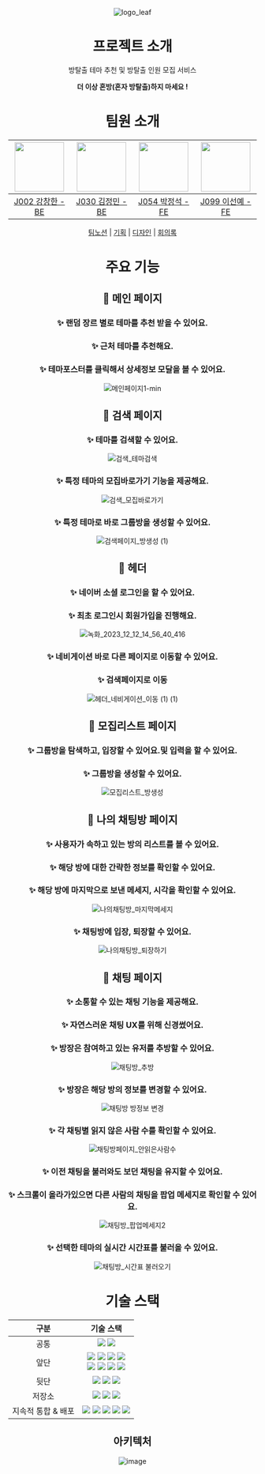 <div align="center">
  
![logo_leaf](https://github.com/boostcampwm2023/web03-LockFestival/assets/101504594/3e5cfb05-5e5a-4618-957b-8fa831cdb790)



# 프로젝트 소개
방탈출 테마 추천 및 방탈출 인원 모집 서비스

**더 이상 혼방(혼자 방탈출)하지 마세요 !**


<div style="text-align: center;">

</div>

# 팀원 소개

<div align="center">

| <img src="https://github.com/Capoomaru.png" width="100"/> | <img src="https://github.com/JEM1224.png" width="100"/> | <img src="https://github.com/navyjeongs.png" width="100"/> | <img src="https://github.com/seonye-98.png" width="100"/> |
|:---------------------------------------------------------:|:-------------------------------------------------------:|:----------------------------------------------------------:|:---------------------------------------------------------:|
|       [J002 강창한 - BE](https://github.com/Capoomaru)       |       [J030 김정민 - BE](https://github.com/JEM1224)       |       [J054 박정석 - FE](https://github.com/navyjeongs)       |       [J099 이선예 - FE](https://github.com/seonye-98)       |

[팀노션](https://www.notion.so/742b29d8fa0346a9af2b59ff3dd29a6d?pvs=4) | [기획](https://www.figma.com/file/ZWolAs5RYX3KeJb7bCPWkr/%ED%94%BC%EA%B7%B8%EC%9E%BC?type=whiteboard&node-id=0-1&t=UOcCumoDTV6Uxvoh-0) | [디자인](https://www.figma.com/file/K5ZjTmY9hrw6DhSYzx0MeN/Lock-Festival-%EB%94%94%EC%9E%90%EC%9D%B8?type=design&mode=design&t=7QfdQNMNxyq80fl6-0)
| [회의록](https://www.notion.so/cf88ff62150e47c49e4d9f860c5e08e4?pvs=4)

</div>


# 주요 기능

## 📢 메인 페이지
### ✨ 랜덤 장르 별로 테마를 추천 받을 수 있어요.
### ✨ 근처 테마를 추천해요.
### ✨ 테마포스터를 클릭해서 상세정보 모달을 볼 수 있어요.
![메인페이지1-min](https://github.com/boostcampwm2023/web03-LockFestival/assets/101504594/7beb9784-a0dd-494f-817f-479171b7fc1a)
## 📢 검색 페이지
### ✨ 테마를 검색할 수 있어요.
![검색_테마검색](https://github.com/boostcampwm2023/web03-LockFestival/assets/101504594/fc099908-e655-4d42-af6e-3b8d882b9d56)
### ✨ 특정 테마의 모집바로가기 기능을 제공해요.
![검색_모집바로가기](https://github.com/boostcampwm2023/web03-LockFestival/assets/101504594/2e7abc45-4695-40ac-86e3-ed8c33890f6c)
### ✨ 특정 테마로 바로 그룹방을 생성할 수 있어요.
![검색페이지_방생성 (1)](https://github.com/boostcampwm2023/web03-LockFestival/assets/101504594/99987dbf-f907-43eb-96f4-4a60d4281b77)

## 📢 헤더
### ✨ 네이버 소셜 로그인을 할 수 있어요.
### ✨ 최초 로그인시 회원가입을 진행해요.
![녹화_2023_12_12_14_56_40_416](https://github.com/boostcampwm2023/web03-LockFestival/assets/101504594/e47ee9c1-fc2a-4b31-bf69-cffd90156282)
### ✨ 네비게이션 바로 다른 페이지로 이동할 수 있어요.
### ✨ 검색페이지로 이동 
![헤더_네비게이션_이동 (1) (1)](https://github.com/boostcampwm2023/web03-LockFestival/assets/101504594/e5393ed2-9438-48b0-b89c-a17fd2e32ea7)
## 📢 모집리스트 페이지
### ✨ 그룹방을 탐색하고, 입장할 수 있어요.및 입력을 할 수 있어요.

### ✨ 그룹방을 생성할 수 있어요.
![모집리스트_방생성](https://github.com/boostcampwm2023/web03-LockFestival/assets/101504594/a3a80101-7463-4e06-b3fb-5e0d1cd8ad5a)

## 📢 나의 채팅방 페이지


### ✨ 사용자가 속하고 있는 방의 리스트를 볼 수 있어요.
### ✨ 해당 방에 대한 간략한 정보를 확인할 수 있어요.
### ✨ 해당 방에 마지막으로 보낸 메세지, 시각을 확인할 수 있어요.
![나의채팅방_마지막메세지](https://github.com/boostcampwm2023/web03-LockFestival/assets/101504594/881dea3e-2e70-463d-9913-b0ab887e83c0)


### ✨ 채팅방에 입장, 퇴장할 수 있어요.
![나의채팅방_퇴장하기](https://github.com/boostcampwm2023/web03-LockFestival/assets/101504594/1843885e-958c-49af-8c6e-8c17f2f34508)
## 📢 채팅 페이지

### ✨ 소통할 수 있는 채팅 기능을 제공해요.

### ✨ 자연스러운 채팅 UX를 위해 신경썼어요.

### ✨ 방장은 참여하고 있는 유저를 추방할 수 있어요.
![채팅방_추방](https://github.com/boostcampwm2023/web03-LockFestival/assets/101504594/5a7681b6-b2c4-48bc-a7fb-4b0607865b0c)

### ✨ 방장은 해당 방의 정보를 변경할 수 있어요.
![채팅방 방정보 변경](https://github.com/boostcampwm2023/web03-LockFestival/assets/101504594/a0de73d7-861e-403e-ac3e-d89c081c9cbf)

### ✨ 각 채팅별 읽지 않은 사람 수를 확인할 수 있어요.
![채팅방페이지_안읽은사람수](https://github.com/boostcampwm2023/web03-LockFestival/assets/101504594/393d6166-50cf-4f74-8b72-2bf1fb9a5b95)

### ✨ 이전 채팅을 불러와도 보던 채팅을 유지할 수 있어요.
### ✨ 스크롤이 올라가있으면 다른 사람의 채팅을 팝업 메세지로 확인할 수 있어요.
![채팅방_팝업메세지2](https://github.com/boostcampwm2023/web03-LockFestival/assets/101504594/15e78417-9886-4876-abc9-82716262f59f)
### ✨ 선택한 테마의 실시간 시간표를 불러올 수 있어요.
![채팅방_시간표 불러오기](https://github.com/boostcampwm2023/web03-LockFestival/assets/101504594/ea0c479c-5edd-4454-bfbd-6b91405b977b)

# 기술 스택

|     구분      |                                                                                                                                                                                                                                                                                                                                                                                                    기술 스택                                                                                                                                                                                                                                                                                                                                                                                                     |
|:-----------:|:------------------------------------------------------------------------------------------------------------------------------------------------------------------------------------------------------------------------------------------------------------------------------------------------------------------------------------------------------------------------------------------------------------------------------------------------------------------------------------------------------------------------------------------------------------------------------------------------------------------------------------------------------------------------------------------------------------------------------------------------------------------------------------------------------------:|
|     공통      |                                                                                                                                                                                                                                                                                                        <img src="https://img.shields.io/badge/socket.io-010101??style=flat&logo=socket.io&logoColor=white"> <img src="https://img.shields.io/badge/jest-C21325?style=flat&logo=Jest&logoColor=white">                                                                                                                                                                                                                                                                                                        |
|     앞단      | <img src="https://img.shields.io/badge/react-61DAFB?style=flat&logo=react&logoColor=white"> <img src="https://img.shields.io/badge/react_query-FF4154?style=flat&logo=reactquery&logoColor=white"> <img src="https://img.shields.io/badge/recoil-3578E5?style=flat&logo=recoil&logoColor=white"> <img src="https://img.shields.io/badge/vite-646CFF?style=flat&logo=vite&logoColor=white"> <br/> <img src="https://img.shields.io/badge/TestingLibrary-%23E33332?style=flat&logo=testing-library&logoColor=white"/>     <img src="https://img.shields.io/badge/twin.macro-8A2BE2?style=flat&logoColor=white" /> <img src="https://img.shields.io/badge/tailwindcss-06B6D4?style=flat&logo=tailwindcss&logoColor=white"> <img src="https://img.shields.io/badge/Emotion-FF69B4?style=flat&logoColor=white" /> |
|     뒷단      |                                                                                                                                                                                                                                                          <img src="https://img.shields.io/badge/nestjs-%23E0234E.svg?style=flat&logo=nestjs&logoColor=white"> <img src="https://img.shields.io/badge/typeorm-444444?style=flat&logoColor=white"> <img src="https://img.shields.io/badge/mongoose-880000?style=flat&logo=mongoose&logoColor=black">                                                                                                                                                                                                                                                           |
|     저장소     |                                                                                                                                                                                                                                                  <img src="https://img.shields.io/badge/mysql-%2300f.svg?style=flat&logo=mysql&logoColor=white"> <img src="https://img.shields.io/badge/MongoDB-%234ea94b.svg?style=flat&logo=mongodb&logoColor=white"> <img src="https://img.shields.io/badge/redis-%23DD0031.svg?style=flat&logo=redis&logoColor=white">                                                                                                                                                                                                                                                   |
| 지속적 통합 & 배포 |                                                                                                                                                                    <img src="https://img.shields.io/badge/GitHub Actions-2088FF?style=flat&logo=githubactions&logoColor=white">    <img src="https://img.shields.io/badge/Husky-01617a?style=flat"> <img src="https://img.shields.io/badge/Docker-2496ED?style=flat&logo=docker&logoColor=white"> <img src="https://img.shields.io/badge/NGinx-009639?style=flat&logo=nginx&logoColor=white"> <img src="https://img.shields.io/badge/NCP-3F5767?style=flat&logo=NAVER&logoColor=#03C75A">                                                                                                                                                                    |
## 아키텍처
![image](https://github.com/boostcampwm2023/web03-LockFestival/assets/44056518/0384527a-78e9-406a-8f9b-14b90c9f074f)









</div>


